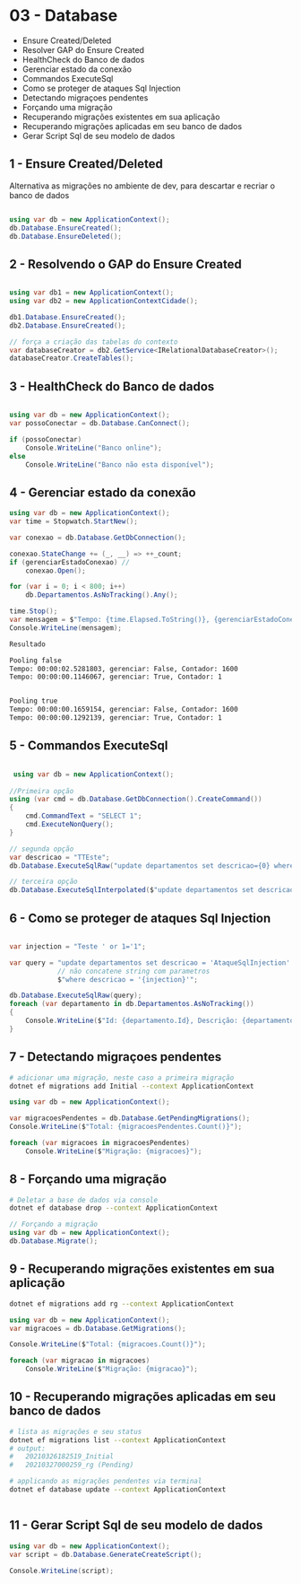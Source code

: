 # 03 - Database

* Ensure Created/Deleted
* Resolver GAP do Ensure Created
* HealthCheck do Banco de dados
* Gerenciar estado da conexão
* Commandos ExecuteSql
* Como se proteger de ataques Sql Injection
* Detectando migraçoes pendentes
* Forçando uma migração
* Recuperando migrações existentes em sua aplicação
* Recuperando migrações aplicadas em seu banco de dados
* Gerar Script Sql de seu modelo de dados

## 1 - Ensure Created/Deleted

Alternativa as migrações no ambiente de dev, para descartar e recriar 
o banco de dados

```c#

using var db = new ApplicationContext();
db.Database.EnsureCreated();
db.Database.EnsureDeleted();

```

## 2 - Resolvendo o GAP do Ensure Created



```c#

using var db1 = new ApplicationContext();
using var db2 = new ApplicationContextCidade();

db1.Database.EnsureCreated();
db2.Database.EnsureCreated();

// força a criação das tabelas do contexto 
var databaseCreator = db2.GetService<IRelationalDatabaseCreator>();
databaseCreator.CreateTables();

```

## 3 - HealthCheck do Banco de dados

```c#

using var db = new ApplicationContext();
var possoConectar = db.Database.CanConnect();

if (possoConectar) 
    Console.WriteLine("Banco online");    
else 
    Console.WriteLine("Banco não esta disponível");

```

## 4 - Gerenciar estado da conexão

```c#
using var db = new ApplicationContext();
var time = Stopwatch.StartNew();

var conexao = db.Database.GetDbConnection();

conexao.StateChange += (_, __) => ++_count;
if (gerenciarEstadoConexao) // 
    conexao.Open();

for (var i = 0; i < 800; i++)
    db.Departamentos.AsNoTracking().Any();

time.Stop();
var mensagem = $"Tempo: {time.Elapsed.ToString()}, {gerenciarEstadoConexao}, Contador: {_count}";
Console.WriteLine(mensagem);

```

```bash
Resultado 

Pooling false
Tempo: 00:00:02.5281803, gerenciar: False, Contador: 1600
Tempo: 00:00:00.1146067, gerenciar: True, Contador: 1


Pooling true
Tempo: 00:00:00.1659154, gerenciar: False, Contador: 1600
Tempo: 00:00:00.1292139, gerenciar: True, Contador: 1
```

## 5 - Commandos ExecuteSql

```c#

 using var db = new ApplicationContext();
            
//Primeira opção
using (var cmd = db.Database.GetDbConnection().CreateCommand())
{
    cmd.CommandText = "SELECT 1";
    cmd.ExecuteNonQuery();
}

// segunda opção
var descricao = "TTEste";
db.Database.ExecuteSqlRaw("update departamentos set descricao={0} where id = 1", descricao);

// terceira opção
db.Database.ExecuteSqlInterpolated($"update departamentos set descricao={descricao} where id = 1");

```

## 6 - Como se proteger de ataques Sql Injection

```c#

var injection = "Teste ' or 1='1";

var query = "update departamentos set descricao = 'AtaqueSqlInjection' " + 
            // não concatene string com parametros
            $"where descricao = '{injection}'";

db.Database.ExecuteSqlRaw(query);
foreach (var departamento in db.Departamentos.AsNoTracking())
{
    Console.WriteLine($"Id: {departamento.Id}, Descrição: {departamento.Descricao}");
}


```



## 7 - Detectando migraçoes pendentes

```bash
# adicionar uma migração, neste caso a primeira migração
dotnet ef migrations add Initial --context ApplicationContext
```
```c#
using var db = new ApplicationContext();

var migracoesPendentes = db.Database.GetPendingMigrations();
Console.WriteLine($"Total: {migracoesPendentes.Count()}");

foreach (var migracoes in migracoesPendentes)
    Console.WriteLine($"Migração: {migracoes}");


```


## 8 - Forçando uma migração

```bash
# Deletar a base de dados via console
dotnet ef database drop --context ApplicationContext
```

```c#
// Forçando a migração
using var db = new ApplicationContext();
db.Database.Migrate();
```



## 9 - Recuperando migrações existentes em sua aplicação

```bash
dotnet ef migrations add rg --context ApplicationContext
```

```C#
using var db = new ApplicationContext();
var migracoes = db.Database.GetMigrations();

Console.WriteLine($"Total: {migracoes.Count()}");

foreach (var migracao in migracoes)
    Console.WriteLine($"Migração: {migracao}");
```





## 10 - Recuperando migrações aplicadas em seu banco de dados
```bash
# lista as migrações e seu status
dotnet ef migrations list --context ApplicationContext
# output: 
#   20210326182519_Initial
#   20210327000259_rg (Pending)

# applicando as migrações pendentes via terminal
dotnet ef database update --context ApplicationContext

```

```
```

## 11 - Gerar Script Sql de seu modelo de dados
```c#
using var db = new ApplicationContext();
var script = db.Database.GenerateCreateScript();

Console.WriteLine(script);
```
